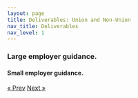 ```yaml
---
layout: page
title: Deliverables: Union and Non-Union
nav_title: Deliverables
nav_level: 1
---
```


###  Large employer guidance.

####  Small employer guidance.



<!-- Pagination -->
<div class="pagination">
  <a class="pagination-item older" href="{{ site.baseurl }}/04-Pay-Equity-Task-Force">&laquo; Prev</a>
  <a class="pagination-item newer" href="{{ site.baseurl }}/06-Looking-Ahead">Next &raquo;</a>
</div>
